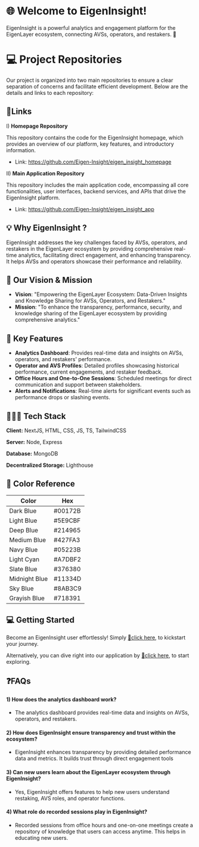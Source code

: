 
# 🌐 Welcome to EigenInsight!

EigenInsight is a powerful analytics and engagement platform for the EigenLayer ecosystem, connecting AVSs, operators, and restakers. 🚀

# 💻 Project Repositories
Our project is organized into two main repositories to ensure a clear separation of concerns and facilitate efficient development. Below are the details and links to each repository:

## 🔗Links

I) **Homepage Repository**

This repository contains the code for the EigenInsight homepage, which provides an overview of our platform, key features, and introductory information.

- Link: https://github.com/Eigen-Insight/eigen_insight_homepage

II) **Main Application Repository**

This repository includes the main application code, encompassing all core functionalities, user interfaces, backend services, and APIs that drive the EigenInsight platform.

- Link: https://github.com/Eigen-Insight/eigen_insight_app

## 💡 Why EigenInsight ?
EigenInsight addresses the key challenges faced by AVSs, operators, and restakers in the EigenLayer ecosystem by providing comprehensive real-time analytics, facilitating direct engagement, and enhancing transparency. It helps AVSs and operators showcase their performance and reliability.
## 🎯 Our Vision & Mission
- **Vision**: "Empowering the EigenLayer Ecosystem: Data-Driven Insights and Knowledge Sharing for AVSs, Operators, and Restakers."
- **Mission**:  "To enhance the transparency, performance, security, and knowledge sharing of the EigenLayer ecosystem by providing comprehensive analytics."
## 🌱 Key Features

- **Analytics Dashboard**: Provides real-time data and insights on AVSs, operators, and restakers' performance.
- **Operator and AVS Profiles**: Detailed profiles showcasing historical performance, current engagements, and restaker feedback.
- **Office Hours and One-to-One Sessions**: Scheduled meetings for direct communication and support between stakeholders.
- **Alerts and Notifications**: Real-time alerts for significant events such as performance drops or slashing events.


## 👨🏻‍💻 Tech Stack

**Client:** NextJS, HTML, CSS, JS, TS, TailwindCSS

**Server:** Node, Express

**Database:** MongoDB

**Decentralized Storage:** Lighthouse


## 🎨 Color Reference

| Color             | Hex                                                                |
| ----------------- | ------------------------------------------------------------------ |
| Dark Blue | #00172B |
| Light Blue | #5E9CBF |
| Deep Blue |  #214965 |
| Medium Blue |  #427FA3 |
| Navy Blue |  #05223B |
| Light Cyan |#A7DBF2  |
| Slate Blue | #376380 |
| Midnight Blue | #11334D |
| Sky Blue |  #8AB3C9 |
| Grayish Blue | #718391 |


## 💻 Getting Started
Become an EigenInsight user effortlessly! Simply  [🔗click here](https://www.eigeninsight.xyz/), to kickstart your journey.

Alternatively, you can dive right into our application by  [🔗click here](https://www.eigeninsight.xyz/), to start exploring.
## ❓FAQs

#### 1) How does the analytics dashboard work?

- The analytics dashboard provides real-time data and insights on AVSs, operators, and restakers.

#### 2) How does EigenInsight ensure transparency and trust within the ecosystem?

- EigenInsight enhances transparency by providing detailed performance data and metrics. It builds trust through direct engagement tools


#### 3) Can new users learn about the EigenLayer ecosystem through EigenInsight?

- Yes, EigenInsight offers features to help new users understand restaking, AVS roles, and operator functions. 

#### 4)  What role do recorded sessions play in EigenInsight?

- Recorded sessions from office hours and one-on-one meetings create a repository of knowledge that users can access anytime. This helps in educating new users.
